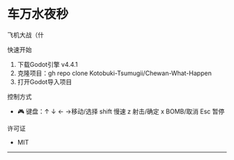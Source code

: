 # 车万水夜秒

飞机大战（什

 快速开始
1. 下载Godot引擎 v4.4.1
2. 克隆项目：gh repo clone Kotobuki-Tsumugii/Chewan-What-Happen
3. 打开Godot导入项目



 控制方式
- 🎮 键盘：↑ ↓ ← →移动/选择 shift 慢速
           z 射击/确定 x BOMB/取消
           Esc 暂停


 许可证
 - MIT

---
